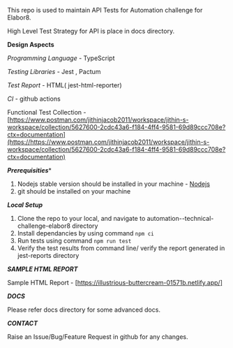 This repo is used to maintain API Tests for Automation challenge for Elabor8.

High Level Test Strategy for API is place in docs directory.

**Design Aspects**

*Programming Language* - TypeScript

*Testing Libraries* - Jest , Pactum

*Test Report* - HTML( jest-html-reporter)

*CI* - github actions

Functional Test Collection -  [https://www.postman.com/jithinjacob2011/workspace/jithin-s-workspace/collection/5627600-2cdc43a6-f184-4ff4-9581-69d89ccc708e?ctx=documentation](https://https://www.postman.com/jithinjacob2011/workspace/jithin-s-workspace/collection/5627600-2cdc43a6-f184-4ff4-9581-69d89ccc708e?ctx=documentation)

***Prerequisities****

1) Nodejs stable version should be installed in your machine - [Nodejs](https://https://www.postman.com/jithinjacob2011/workspace/jithin-s-workspace/collection/5627600-2cdc43a6-f184-4ff4-9581-69d89ccc708e?ctx=documentation)
2) git should be installed on your machine

***Local Setup***

1. Clone the repo to your local, and navigate to automation--technical-challenge-elabor8 directory
2. Install dependancies by using command ```npm ci```
3. Run tests using command ```npm run test```
4. Verify the test results from command line/ verify the report generated in jest-reports directory

***SAMPLE HTML REPORT***

Sample HTML Report - [https://illustrious-buttercream-01571b.netlify.app/]

***DOCS***

Please refer docs directory for some advanced docs.

***CONTACT***

Raise an Issue/Bug/Feature Request in github for any changes.
